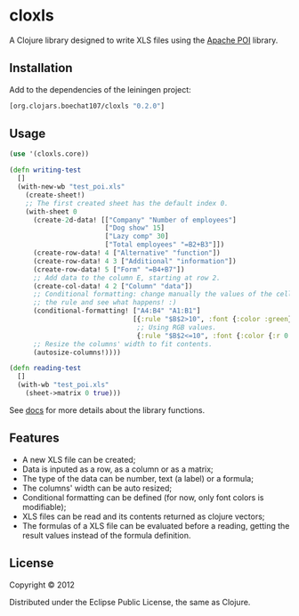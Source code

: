 # cloxls

A Clojure library designed to write XLS files using the 
[Apache POI](http://poi.apache.org/) library.

## Installation

Add to the dependencies of the leiningen project:

```clj
[org.clojars.boechat107/cloxls "0.2.0"]
```

## Usage

```clj
(use '(cloxls.core))

(defn writing-test
  []
  (with-new-wb "test_poi.xls"
    (create-sheet!)
    ;; The first created sheet has the default index 0.
    (with-sheet 0
      (create-2d-data! [["Company" "Number of employees"]
                        ["Dog show" 15]
                        ["Lazy comp" 30]
                        ["Total employees" "=B2+B3"]])
      (create-row-data! 4 ["Alternative" "function"])
      (create-row-data! 4 3 ["Additional" "information"])
      (create-row-data! 5 ["Form" "=B4+B7"])
      ;; Add data to the column E, starting at row 2.
      (create-col-data! 4 2 ["Column" "data"])
      ;; Conditional formatting: change manually the values of the cells composing
      ;; the rule and see what happens! :)
      (conditional-formatting! ["A4:B4" "A1:B1"]
                               [{:rule "$B$2>10", :font {:color :green}}
                                ;; Using RGB values.
                                {:rule "$B$2<=10", :font {:color {:r 0 :g 0 :b 200}}}])
      ;; Resize the columns' width to fit contents.
      (autosize-columns!))))

(defn reading-test
  []
  (with-wb "test_poi.xls"
    (sheet->matrix 0 true)))
```

See [docs](http://boechat107.github.com/cloxls) for more details about the library functions.

## Features

* A new XLS file can be created;
* Data is inputed as a row, as a column or as a matrix;
* The type of the data can be number, text (a label) or a formula;
* The columns' width can be auto resized;
* Conditional formatting can be defined (for now, only font colors is modifiable);
* XLS files can be read and its contents returned as clojure vectors;
* The formulas of a XLS file can be evaluated before a reading, getting the result values 
instead of the formula definition.

## License

Copyright © 2012

Distributed under the Eclipse Public License, the same as Clojure.
